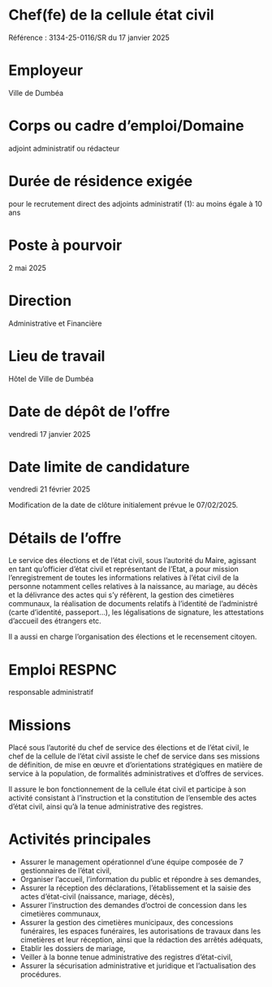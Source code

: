 # Chef(fe) de la cellule état civil

Référence : 3134-25-0116/SR du 17 janvier 2025

# Employeur

Ville de Dumbéa

# Corps ou cadre d’emploi/Domaine

adjoint administratif ou rédacteur

# Durée de résidence exigée

pour le recrutement direct des adjoints administratif (1): au moins égale à 10 ans

# Poste à pourvoir

2 mai 2025

# Direction

Administrative et Financière

# Lieu de travail

Hôtel de Ville de Dumbéa

# Date de dépôt de l’offre

vendredi 17 janvier 2025

# Date limite de candidature

vendredi 21 février 2025

Modification de la date de clôture initialement prévue le 07/02/2025.

# Détails de l’offre

Le service des élections et de l’état civil, sous l’autorité du Maire, agissant en tant qu’officier d’état civil et représentant de l’Etat, a pour mission l’enregistrement de toutes les informations relatives à l’état civil de la personne notamment celles relatives à la naissance, au mariage, au décès et la délivrance des actes qui s’y réfèrent, la gestion des cimetières communaux, la réalisation de documents relatifs à l’identité de l’administré (carte d’identité, passeport...), les légalisations de signature, les attestations d’accueil des étrangers etc.

Il a aussi en charge l’organisation des élections et le recensement citoyen.

# Emploi RESPNC

responsable administratif

# Missions

Placé sous l’autorité du chef de service des élections et de l’état civil, le chef de la cellule de l’état civil assiste le chef de service dans ses missions de définition, de mise en œuvre et d’orientations stratégiques en matière de service à la population, de formalités administratives et d’offres de services.

Il assure le bon fonctionnement de la cellule état civil et participe à son activité consistant à l’instruction et la constitution de l’ensemble des actes d’état civil, ainsi qu’à la tenue administrative des registres.

# Activités principales

- Assurer le management opérationnel d’une équipe composée de 7 gestionnaires de l’état civil,
- Organiser l’accueil, l’information du public et répondre à ses demandes,
- Assurer la réception des déclarations, l’établissement et la saisie des actes d’état-civil (naissance, mariage, décès),
- Assurer l’instruction des demandes d’octroi de concession dans les cimetières communaux,
- Assurer la gestion des cimetières municipaux, des concessions funéraires, les espaces funéraires, les autorisations de travaux dans les cimetières et leur réception, ainsi que la rédaction des arrêtés adéquats,
- Etablir les dossiers de mariage,
- Veiller à la bonne tenue administrative des registres d’état-civil,
- Assurer la sécurisation administrative et juridique et l’actualisation des procédures.